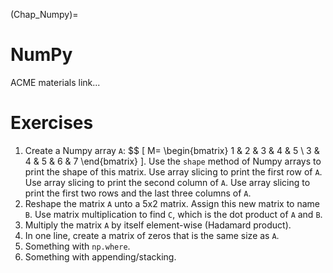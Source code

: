 (Chap_Numpy)=


# NumPy

ACME materials link...


# Exercises

1. Create a Numpy array `A`:
   $$ \[
M=
  \begin{bmatrix}
    1 & 2 & 3 & 4 & 5 \\
    3 & 4 & 5 & 6 & 7
  \end{bmatrix}
\].  Use the `shape` method of Numpy arrays to print the shape of this matrix.  Use array slicing to print the first row of `A`.  Use array slicing to print the second column of `A`.  Use array slicing to print the first two rows and the last three columns of `A`.
2. Reshape the matrix `A` unto a 5x2 matrix.  Assign this new matrix to name `B`.  Use matrix multiplication to find `C`, which is the dot product of `A` and `B`.
3. Multiply the matrix `A` by itself element-wise (Hadamard product).
4. In one line, create a matrix of zeros that is the same size as `A`.
5. Something with `np.where`.
6. Something with appending/stacking.